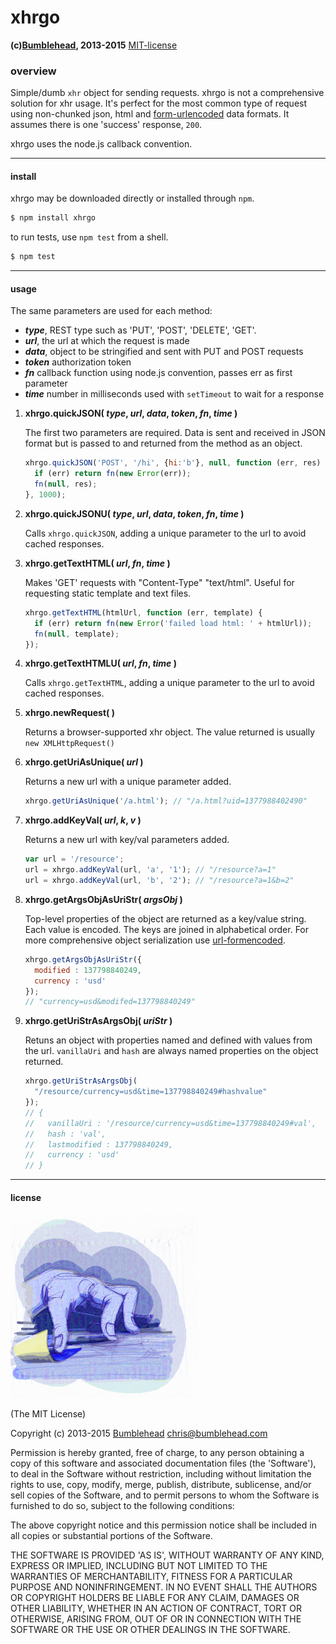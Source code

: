 xhrgo
=====
**(c)[Bumblehead][0], 2013-2015** [MIT-license](#license)

### overview

Simple/dumb `xhr` object for sending requests. xhrgo is not a comprehensive solution for xhr usage. It's perfect for the most common type of request using non-chunked json, html and [form-urlencoded][3] data formats. It assumes there is one 'success' response, `200`.

xhrgo uses the node.js callback convention.

[0]: http://www.bumblehead.com                            "bumblehead"
[3]: https://npmjs.org/package/form-urlencoded    "www-urlformencoded"

------------------------------------------------------------------------------
#### <a id="install"></a>install

xhrgo may be downloaded directly or installed through `npm`.

```bash
$ npm install xhrgo
```

to run tests, use `npm test` from a shell.

```bash
$ npm test
```
 
---------------------------------------------------------
#### <a id="usage"></a>usage

The same parameters are used for each method:

 * **_type_**, REST type such as 'PUT', 'POST', 'DELETE', 'GET'.
 * **_url_**, the url at which the request is made
 * **_data_**, object to be stringified and sent with PUT and POST requests
 * **_token_** authorization token
 * **_fn_** callback function using node.js convention, passes err as first parameter
 * **_time_** number in milliseconds used with `setTimeout` to wait for a response


1. **xhrgo.quickJSON( _type_, _url_, _data_, _token_, _fn_, _time_ )**

   The first two parameters are required. Data is sent and received in JSON format but is passed to and returned from the method as an object.
   ```javascript
   xhrgo.quickJSON('POST', '/hi', {hi:'b'}, null, function (err, res) {
     if (err) return fn(new Error(err));
     fn(null, res);
   }, 1000);
   ```

2. **xhrgo.quickJSONU( _type_, _url_, _data_, _token_, _fn_, _time_ )**

   Calls `xhrgo.quickJSON`, adding a unique parameter to the url to avoid cached responses.

3. **xhrgo.getTextHTML( _url_, _fn_, _time_ )**

   Makes 'GET' requests with "Content-Type" "text/html". Useful for requesting static template and text files.
   ```javascript
   xhrgo.getTextHTML(htmlUrl, function (err, template) {
     if (err) return fn(new Error('failed load html: ' + htmlUrl));
     fn(null, template);
   });
   ```

4. **xhrgo.getTextHTMLU( _url_, _fn_, _time_ )**

   Calls `xhrgo.getTextHTML`, adding a unique parameter to the url to avoid cached responses.

5. **xhrgo.newRequest( )**

   Returns a browser-supported xhr object. The value returned is usually `new XMLHttpRequest()`

6. **xhrgo.getUriAsUnique( _url_ )**

   Returns a new url with a unique parameter added.
   ```javascript
   xhrgo.getUriAsUnique('/a.html'); // "/a.html?uid=1377988402490"
   ```

7. **xhrgo.addKeyVal( _url_, _k_, _v_ )**

   Returns a new url with key/val parameters added.
   ```javascript
   var url = '/resource';
   url = xhrgo.addKeyVal(url, 'a', '1'); // "/resource?a=1"
   url = xhrgo.addKeyVal(url, 'b', '2'); // "/resource?a=1&b=2"
   ```

8. **xhrgo.getArgsObjAsUriStr( _argsObj_ )**

   Top-level properties of the object are returned as a key/value string. Each value is encoded. The keys are joined in alphabetical order. For more comprehensive object serialization use [url-formencoded][2].
   ```javascript
   xhrgo.getArgsObjAsUriStr({
     modified : 137798840249,
     currency : 'usd'
   }); 
   // "currency=usd&modifed=137798840249"
   ```

9. **xhrgo.getUriStrAsArgsObj( _uriStr_ )**

   Retuns an object with properties named and defined with values from the url. `vanillaUri` and `hash` are always named properties on the object returned.
   ```javascript
   xhrgo.getUriStrAsArgsObj(
     "/resource/currency=usd&time=137798840249#hashvalue"
   }); 
   // {
   //   vanillaUri : '/resource/currency=usd&time=137798840249#val',
   //   hash : 'val',
   //   lastmodified : 137798840249,
   //   currency : 'usd'
   // }
   ```


[2]: http://github.com/iambumblehead/url-formencoded     "formencoded"


------------------------------------------------------------------------------
#### <a id="license">license

 ![scrounge](https://github.com/iambumblehead/scroungejs/raw/master/img/hand.png) 

(The MIT License)

Copyright (c) 2013-2015 [Bumblehead][0] <chris@bumblehead.com>

Permission is hereby granted, free of charge, to any person obtaining a copy of this software and associated documentation files (the 'Software'), to deal in the Software without restriction, including without limitation the rights to use, copy, modify, merge, publish, distribute, sublicense, and/or sell copies of the Software, and to permit persons to whom the Software is furnished to do so, subject to the following conditions:

The above copyright notice and this permission notice shall be included in all copies or substantial portions of the Software.

THE SOFTWARE IS PROVIDED 'AS IS', WITHOUT WARRANTY OF ANY KIND, EXPRESS OR IMPLIED, INCLUDING BUT NOT LIMITED TO THE WARRANTIES OF MERCHANTABILITY, FITNESS FOR A PARTICULAR PURPOSE AND NONINFRINGEMENT. IN NO EVENT SHALL THE AUTHORS OR COPYRIGHT HOLDERS BE LIABLE FOR ANY CLAIM, DAMAGES OR OTHER LIABILITY, WHETHER IN AN ACTION OF CONTRACT, TORT OR OTHERWISE, ARISING FROM, OUT OF OR IN CONNECTION WITH THE SOFTWARE OR THE USE OR OTHER DEALINGS IN THE SOFTWARE.
